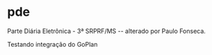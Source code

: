 pde
===

Parte Diária Eletrônica - 3ª SRPRF/MS
-- alterado por Paulo Fonseca.

Testando integração do GoPlan